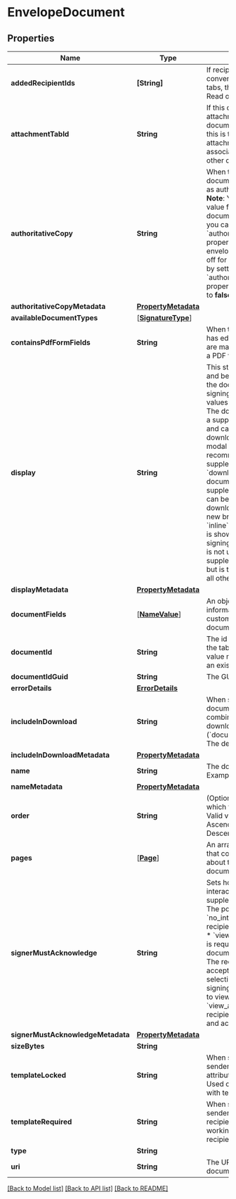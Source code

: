 # EnvelopeDocument

## Properties
Name | Type | Description | Notes
------------ | ------------- | ------------- | -------------
**addedRecipientIds** | **[String]** | If recipients were added by converting form fields into tabs, their ids appear here. Read only. | [optional] 
**attachmentTabId** | **String** | If this document is an attachment to another document in the envelope, this is the id of the attachment tab it is associated with on the other document. | [optional] 
**authoritativeCopy** | **String** | When **true**, marks all of the documents in the envelope as authoritative copies.  **Note**: You can override this value for a specific document. For example, you can set the &#x60;authoritativeCopy&#x60; property to **true** at the envelope level, but turn it off for a single document by setting the &#x60;authoritativeCopy&#x60; property for the document to **false**. | [optional] 
**authoritativeCopyMetadata** | [**PropertyMetadata**](PropertyMetadata.md) |  | [optional] 
**availableDocumentTypes** | [[**SignatureType**](SignatureType.md)] |  | [optional] 
**containsPdfFormFields** | **String** | When **true**, the document has editable form fields that are made available through a PDF format. | [optional] 
**display** | **String** | This string sets the display and behavior properties of the document during signing. The possible values are:  * &#x60;modal&#x60;&lt;br&gt;   The document is shown as a supplement action strip   and can be viewed, downloaded, or printed in a modal window.   This is the recommended value for supplemental documents.   * &#x60;download&#x60;&lt;br&gt;   The document is shown as a supplement action strip   and can be viewed, downloaded, or printed in a new browser window.   * &#x60;inline&#x60;&lt;br&gt;   The document is shown in the normal signing window.   This value is not used with supplemental documents,   but is the default value for all other documents.  | [optional] 
**displayMetadata** | [**PropertyMetadata**](PropertyMetadata.md) |  | [optional] 
**documentFields** | [[**NameValue**](NameValue.md)] | An object containing information about the custom fields on the document. | [optional] 
**documentId** | **String** | The id of the document that the tab is placed on. This value must refer to the id of an existing document. | [optional] 
**documentIdGuid** | **String** | The GUID of the document. | [optional] 
**errorDetails** | [**ErrorDetails**](ErrorDetails.md) |  | [optional] 
**includeInDownload** | **String** | When set to **true**, the document is included in the combined document download (&#x60;documentsCombinedUri&#x60;).  The default value is **true**.  | [optional] 
**includeInDownloadMetadata** | [**PropertyMetadata**](PropertyMetadata.md) |  | [optional] 
**name** | **String** | The document&#39;s file name.   Example: &#x60;Q1-Report.docx&#x60; | [optional] 
**nameMetadata** | [**PropertyMetadata**](PropertyMetadata.md) |  | [optional] 
**order** | **String** | (Optional) The order in which to sort the results.  Valid values are:    * &#x60;asc&#x60;: Ascending order. * &#x60;desc&#x60;: Descending order.  | [optional] 
**pages** | [[**Page**](Page.md)] | An array of page objects that contain information about the pages in the document. | [optional] 
**signerMustAcknowledge** | **String** | Sets how the signer interacts with the supplemental document. The possible values are:   * &#x60;no_interaction&#x60;&lt;br&gt;   No recipient action is required.   * &#x60;view&#x60;&lt;br&gt;   The recipient is required to view the document.   * &#x60;accept&#x60;&lt;br&gt;   The recipient is required to accept the document by selecting accept during signing, but is not required to view the document.   * &#x60;view_accept&#x60;&lt;br&gt;   The recipient is required to view and accept the document.     | [optional] 
**signerMustAcknowledgeMetadata** | [**PropertyMetadata**](PropertyMetadata.md) |  | [optional] 
**sizeBytes** | **String** |  | [optional] 
**templateLocked** | **String** | When set to **true**, the sender cannot change any attributes of the recipient. Used only when working with template recipients.  | [optional] 
**templateRequired** | **String** | When set to **true**, the sender may not remove the recipient. Used only when working with template recipients. | [optional] 
**type** | **String** |  | [optional] 
**uri** | **String** | The URI for retrieving the document. | [optional] 

[[Back to Model list]](../README.md#documentation-for-models) [[Back to API list]](../README.md#documentation-for-api-endpoints) [[Back to README]](../README.md)


